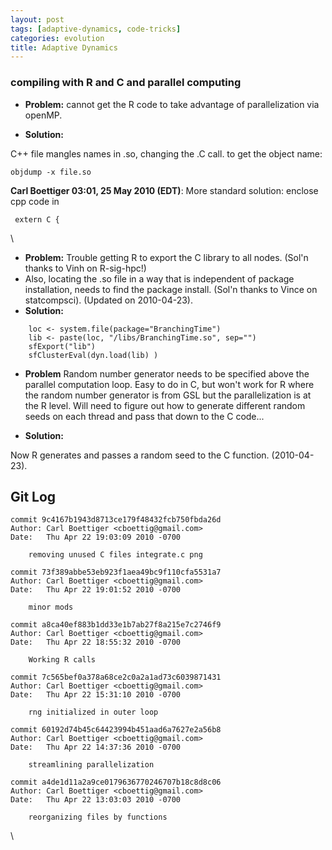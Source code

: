 ```yaml
---
layout: post
tags: [adaptive-dynamics, code-tricks]
categories: evolution
title: Adaptive Dynamics
---
```







 








### compiling with R and C and parallel computing

-   **Problem:** cannot get the R code to take advantage of
    parallelization via openMP.

-   **Solution:**

C++ file mangles names in .so, changing the .C call. to get the object
name:

~~~~ {.de1}
objdump -x file.so
~~~~

**Carl Boettiger 03:01, 25 May 2010 (EDT)**: More standard solution:
enclose cpp code in

     extern C {

\

-   **Problem:** Trouble getting R to export the C library to all nodes.
    (Sol'n thanks to Vinh on R-sig-hpc!)
-   Also, locating the .so file in a way that is independent of package
    installation, needs to find the package install. (Sol'n thanks to
    Vince on statcompsci). (Updated on 2010-04-23).
-   **Solution:**

~~~~ {.de1}
    loc <- system.file(package="BranchingTime")
    lib <- paste(loc, "/libs/BranchingTime.so", sep="")
    sfExport("lib")
    sfClusterEval(dyn.load(lib) )
~~~~

-   **Problem** Random number generator needs to be specified above the
    parallel computation loop. Easy to do in C, but won't work for R
    where the random number generator is from GSL but the
    parallelization is at the R level. Will need to figure out how to
    generate different random seeds on each thread and pass that down to
    the C code...

-   **Solution:**

Now R generates and passes a random seed to the C function.
(2010-04-23).

Git Log
-------

~~~~ {.de1}
commit 9c4167b1943d8713ce179f48432fcb750fbda26d
Author: Carl Boettiger <cboettig@gmail.com>
Date:   Thu Apr 22 19:03:09 2010 -0700
 
    removing unused C files integrate.c png
 
commit 73f389abbe53eb923f1aea49bc9f110cfa5531a7
Author: Carl Boettiger <cboettig@gmail.com>
Date:   Thu Apr 22 19:01:52 2010 -0700
 
    minor mods
 
commit a8ca40ef883b1dd33e1b7ab27f8a215e7c2746f9
Author: Carl Boettiger <cboettig@gmail.com>
Date:   Thu Apr 22 18:55:32 2010 -0700
 
    Working R calls
 
commit 7c565bef0a378a68ce2c0a2a1ad73c6039871431
Author: Carl Boettiger <cboettig@gmail.com>
Date:   Thu Apr 22 15:31:10 2010 -0700
 
    rng initialized in outer loop
 
commit 60192d74b45c64423994b451aad6a7627e2a56b8
Author: Carl Boettiger <cboettig@gmail.com>
Date:   Thu Apr 22 14:37:36 2010 -0700
 
    streamlining parallelization
 
commit a4de1d11a2a9ce0179636770246707b18c8d8c06
Author: Carl Boettiger <cboettig@gmail.com>
Date:   Thu Apr 22 13:03:03 2010 -0700
 
    reorganizing files by functions
~~~~

\

